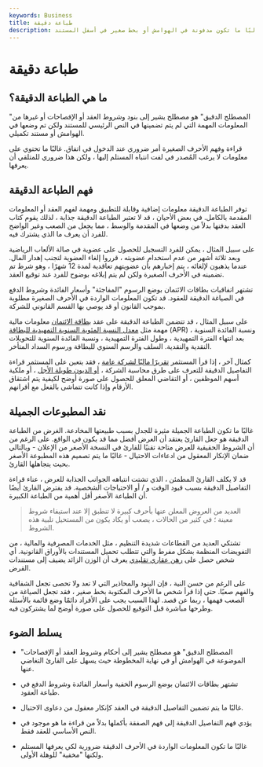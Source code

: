 ```yaml
---
keywords: Business
title: طباعة دقيقة
description: تشير الطباعة الدقيقة إلى تفاصيل العقد أو العرض التي غالبًا ما تكون مدفونة في الهوامش أو بخط صغير في أسفل المستند.
---
```


# طباعة دقيقة
## ما هي الطباعة الدقيقة؟

"المصطلح الدقيق" هو مصطلح يشير إلى بنود وشروط العقد أو الإفصاحات أو غيرها من المعلومات المهمة التي لم يتم تضمينها في النص الرئيسي للمستند ولكن تم وضعها في الهوامش أو مستند تكميلي.

قراءة وفهم الأحرف الصغيرة أمر ضروري عند الدخول في اتفاق. غالبًا ما تحتوي على معلومات لا يرغب المُصدر في لفت انتباه المستلم إليها ، ولكن هذا ضروري للمتلقي أن يعرفها.

## فهم الطباعة الدقيقة

توفر الطباعة الدقيقة معلومات إضافية وقابلة للتطبيق ومهمة لفهم العقد أو المعلومات المقدمة بالكامل. في بعض الأحيان ، قد لا تعتبر الطباعة الدقيقة جذابة ، لذلك يقوم كتاب العقد بدفنها بدلاً من وضعها في المقدمة والوسط ، مما يجعل من الصعب وغير الواضح للفرد أن يعرف ما الذي يشترك فيه.

على سبيل المثال ، يمكن للفرد التسجيل للحصول على عضوية في صالة الألعاب الرياضية وبعد ثلاثة أشهر من عدم استخدام عضويته ، قرروا إلغاء العضوية لتجنب إهدار المال. عندما يذهبون لإلغائه ، يتم إخبارهم بأن عضويتهم تعاقدية لمدة 12 شهرًا ، وهو شرط تم تضمينه في الأحرف الصغيرة ولكن لم يتم إبلاغه بوضوح للفرد عند توقيع العقد.

تشتهر اتفاقيات بطاقات الائتمان بوضع الرسوم "المفاجئة" وأسعار الفائدة وشروط الدفع في الصياغة الدقيقة للعقود. قد تكون المعلومات الواردة في الأحرف الصغيرة مطلوبة بموجب القانون أو قد يوصي بها القسم القانوني للشركة.

على سبيل المثال ، قد تتضمن الطباعة الدقيقة على عقد [بطاقة الائتمان](/cardholder-agreement) معلومات مالية مهمة مثل [معدل النسبة المئوية السنوية التمهيدية للبطاقة](/apr) (APR) ، ونسبة الفائدة السنوية بعد انتهاء الفترة التمهيدية ، وطول الفترة التمهيدية ، ونسبة الفائدة السنوية للتحويلات النقدية والنقدية. السلف والرسم السنوي للبطاقة ورسوم السداد المتأخر.

كمثال آخر ، إذا قرأ المستثمر [تقريرًا ماليًا لشركة عامة](/financial-statements) ، فقد يتعين على المستثمر قراءة التفاصيل الدقيقة للتعرف على طرق محاسبة الشركة ، [أو الديون طويلة الأجل](/longtermdebt) ، أو ملكية أسهم الموظفين ، أو التقاضي المعلق للحصول على صورة أوضح لكيفية يتم اشتقاق الأرقام وإذا كانت تتماشى بالفعل مع أقرانهم.

## نقد المطبوعات الجميلة

غالبًا ما تكون الطباعة الجميلة مثيرة للجدل بسبب طبيعتها المخادعة. الغرض من الطباعة الدقيقة هو جعل القارئ يعتقد أن العرض أفضل مما قد يكون في الواقع. على الرغم من أن الشروط الحقيقية للعرض متاحة تقنيًا للقارئ في النسخة الأصغر من الإعلان - وبالتالي ضمان الإنكار المعقول من ادعاءات الاحتيال - غالبًا ما يتم تصميم هذه المطبوعة الأصغر بحيث يتجاهلها القارئ.

قد لا يكلف القارئ المطمئن ، الذي تشتت انتباهه الجوانب الجذابة للعرض ، عناء قراءة التفاصيل الدقيقة بسبب قيود الوقت و / أو الاحتياجات الشخصية. قد يفترض القارئ أيضًا أن الطباعة الأصغر أقل أهمية من الطباعة الكبيرة.

> العديد من العروض المعلن عنها بأحرف كبيرة لا تنطبق إلا عند استيفاء شروط معينة ؛ في كثير من الحالات ، يصعب أو يكاد يكون من المستحيل تلبية هذه الشروط.

>

تشتكي العديد من القطاعات شديدة التنظيم ، مثل الخدمات المصرفية والمالية ، من التفويضات المنظمة بشكل مفرط والتي تتطلب تحميل المستندات بالأوراق القانونية. أي شخص حصل على [رهن عقاري تقليدي](/mortgage) يعرف أن الوزن الزائد يضيف إلى مستندات القرض.

على الرغم من حسن النية ، فإن البنود والمحاذير التي لا تعد ولا تحصى تجعل الشفافية والفهم صعبًا. حتى إذا قرأ شخص ما الأحرف المكتوبة بخط صغير ، فقد تجعل الصياغة من الصعب فهمها ، ربما عن قصد. لهذا السبب يجب على الأفراد دائمًا وضع قائمة بالأسئلة وطرحها مباشرة قبل التوقيع للحصول على صورة أوضح لما يشتركون فيه.

## يسلط الضوء

- "المصطلح الدقيق" هو مصطلح يشير إلى أحكام وشروط العقد أو الإفصاحات الموضوعة في الهوامش أو في نهاية المخطوطة حيث يسهل على القارئ التغاضي عنها.

- تشتهر بطاقات الائتمان بوضع الرسوم الخفية وأسعار الفائدة وشروط الدفع في طباعة العقود.

- غالبًا ما يتم تضمين التفاصيل الدقيقة في العقد كإنكار معقول من دعاوى الاحتيال.

- يؤدي فهم التفاصيل الدقيقة إلى فهم الصفقة بأكملها بدلاً من قراءة ما هو موجود في النص الأساسي للعقد فقط.

- غالبًا ما تكون المعلومات الواردة في الأحرف الدقيقة ضرورية لكي يعرفها المستلم ولكنها "مخفية" للوهلة الأولى.

